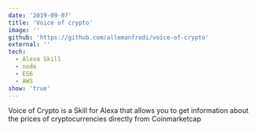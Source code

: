 ```yaml
---
date: '2019-09-07'
title: 'Voice of crypto'
image: ''
github: 'https://github.com/allemanfredi/voice-of-crypto'
external: ''
tech:
  - Alexa Skill
  - node
  - ES6
  - AWS
show: 'true'
---
```


Voice of Crypto is a Skill for Alexa that allows you to get information about the prices of cryptocurrencies directly from Coinmarketcap
